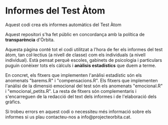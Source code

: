 # Informes del Test Àtom
Aquest codi crea els informes automàtics del Test Àtom

Aquest repositori s'ha fet públic en concordança amb la política de **transparència** d'Òrbita. 

Aquesta pàgina conté tot el codi utilitzat a l'hora de fer els informes del test àtom, tan col·lectius (a nivell de classe) com els individuals (a nivell individual). Està pensat perquè escoles, gabinets de psicologia i particulars puguin conèixer tots els càlculs i **anàlisis estadístics** que duem a terme. 

En concret, els fitxers que implementen l'anàlisi estadístic són els anomenats "barems.R" i "compensacions.R". Els fitxers que implementen l'anàlisi de la dimensió emocional del test són els anomenats "emocional.R" i "emocional_petits.R". La resta de fitxers són complementaris i s'encarreguen de la redacció del text dels informes i de l'elaboració dels gràfics. 

Si trobeu errors en aquest codi o necessiteu més informació sobre els informes si us plau contacteu-nos a info\@projecteorbita.cat.
